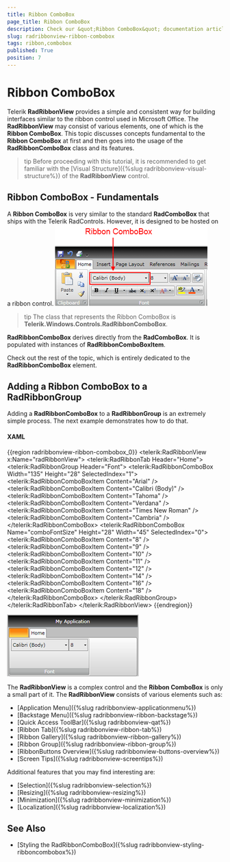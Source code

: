 ```yaml
---
title: Ribbon ComboBox
page_title: Ribbon ComboBox
description: Check our &quot;Ribbon ComboBox&quot; documentation article for the RadRibbonView {{ site.framework_name }} control.
slug: radribbonview-ribbon-combobox
tags: ribbon,combobox
published: True
position: 7
---
```


# Ribbon ComboBox

Telerik __RadRibbonView__ provides a simple and consistent way for building interfaces similar to the ribbon control used in Microsoft Office. The __RadRibbonView__ may consist of various elements, one of which is the __Ribbon ComboBox__. This topic discusses concepts fundamental to the __Ribbon ComboBox__ at first and then goes into the usage of the __RadRibbonComboBox__ class and its features.			

>tip Before proceeding with this tutorial, it is recommended to get familiar with the [Visual Structure]({%slug radribbonview-visual-structure%}) of the __RadRibbonView__ control.			

## Ribbon ComboBox - Fundamentals

A __Ribbon ComboBox__ is very similar to the standard __RadComboBox__ that ships with the Telerik RadControls. However, it is designed to be hosted on a ribbon control.
![WPF RadRibbonView Ribbon ComboBox](images/RadRibbonView_ComboBox_Overview.png)

>tip The class that represents the Ribbon ComboBox is __Telerik.Windows.Controls.RadRibbonComboBox__.				

__RadRibbonComboBox__ derives directly from the __RadComboBox__. It is populated with instances of __RadRibbonComboBoxItem__.				

Check out the rest of the topic, which is entirely dedicated to the __RadRibbonComboBox__ element.				

## Adding a Ribbon ComboBox to a RadRibbonGroup

Adding a __RadRibbonComboBox__ to a __RadRibbonGroup__ is an extremely simple process. The next example demonstrates how to do that.				

#### __XAML__
{{region radribbonview-ribbon-combobox_0}}
	<telerik:RadRibbonView x:Name="radRibbonView">
	    <telerik:RadRibbonTab Header="Home">
	        <telerik:RadRibbonGroup Header="Font">
	            <StackPanel Orientation="Horizontal" VerticalAlignment="Top">
	                <telerik:RadRibbonComboBox Width="135" Height="28" SelectedIndex="1">
	                    <telerik:RadRibbonComboBoxItem Content="Arial" />
	                    <telerik:RadRibbonComboBoxItem Content="Calibri (Body)" />
	                    <telerik:RadRibbonComboBoxItem Content="Tahoma" />
	                    <telerik:RadRibbonComboBoxItem Content="Verdana" />
	                    <telerik:RadRibbonComboBoxItem Content="Times New Roman" />
	                    <telerik:RadRibbonComboBoxItem Content="Cambria" />
	                </telerik:RadRibbonComboBox>
	                <telerik:RadRibbonComboBox Name="comboFontSize" Height="28" Width="45" SelectedIndex="0">
	                    <telerik:RadRibbonComboBoxItem Content="8" />
	                    <telerik:RadRibbonComboBoxItem Content="9" />
	                    <telerik:RadRibbonComboBoxItem Content="10" />
	                    <telerik:RadRibbonComboBoxItem Content="11" />
	                    <telerik:RadRibbonComboBoxItem Content="12" />
	                    <telerik:RadRibbonComboBoxItem Content="14" />
	                    <telerik:RadRibbonComboBoxItem Content="16" />
	                    <telerik:RadRibbonComboBoxItem Content="18" />
	                </telerik:RadRibbonComboBox>
	            </StackPanel>
	        </telerik:RadRibbonGroup>
	    </telerik:RadRibbonTab>
	</telerik:RadRibbonView>
{{endregion}}

![WPF RadRibbonView RibbonComboBox in Ribbon Group](images/RadRibbonView_ComboBox_Sample.png)

The __RadRibbonView__ is a complex control and the __Ribbon ComboBox__ is only a small part of it. The __RadRibbonView__ consists of various elements such as:
* [Application Menu]({%slug radribbonview-applicationmenu%})
* [Backstage Menu]({%slug radribbonview-ribbon-backstage%})
* [Quick Access ToolBar]({%slug radribbonview-qat%})
* [Ribbon Tab]({%slug radribbonview-ribbon-tab%})
* [Ribbon Gallery]({%slug radribbonview-ribbon-gallery%})
* [Ribbon Group]({%slug radribbonview-ribbon-group%})
* [RibbonButtons Overview]({%slug radribbonview-buttons-overview%})
* [Screen Tips]({%slug radribbonview-screentips%})

Additional features that you may find interesting are:
* [Selection]({%slug radribbonview-selection%})
* [Resizing]({%slug radribbonview-resizing%})
* [Minimization]({%slug radribbonview-minimization%})
* [Localization]({%slug radribbonview-localization%})

## See Also
 * [Styling the RadRibbonComboBox]({%slug radribbonview-styling-ribboncombobox%})